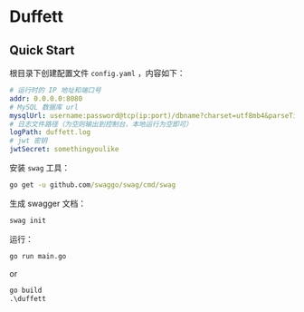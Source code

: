 # Duffett

## Quick Start

根目录下创建配置文件 `config.yaml` ，内容如下：

```yaml
# 运行时的 IP 地址和端口号
addr: 0.0.0.0:8080
# MySQL 数据库 url
mysqlUrl: username:password@tcp(ip:port)/dbname?charset=utf8mb4&parseTime=True&loc=Local
# 日志文件路径（为空则输出到控制台，本地运行为空即可）
logPath: duffett.log
# jwt 密钥
jwtSecret: somethingyoulike
```

安装 `swag` 工具：

```cmd
go get -u github.com/swaggo/swag/cmd/swag
```

生成 swagger 文档：

```cmd
swag init
```

运行：

```cmd
go run main.go
```

or

```cmd
go build
.\duffett
```
